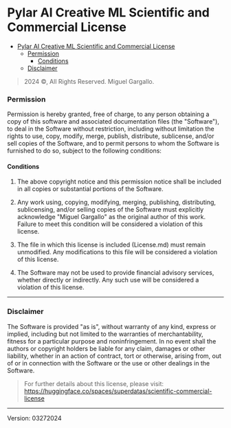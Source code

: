 Pylar AI Creative ML Scientific and Commercial License
=================
- [Pylar AI Creative ML Scientific and Commercial License](#pylar-ai-creative-ml-scientific-and-commercial-license)
    - [Permission](#permission)
      - [Conditions](#conditions)
    - [Disclaimer](#disclaimer)

> 2024 ©, All Rights Reserved. Miguel Gargallo.

### Permission

Permission is hereby granted, free of charge, to any person obtaining a copy of this software and associated documentation files (the "Software"), to deal in the Software without restriction, including without limitation the rights to use, copy, modify, merge, publish, distribute, sublicense, and/or sell copies of the Software, and to permit persons to whom the Software is furnished to do so, subject to the following conditions:

#### Conditions

  1) The above copyright notice and this permission notice shall be included in all copies or substantial portions of the Software.
   
  2) Any work using, copying, modifying, merging, publishing, distributing, sublicensing, and/or selling copies of the Software must explicitly acknowledge "Miguel Gargallo" as the original author of this work. Failure to meet this condition will be considered a violation of this license.
   
  3) The file in which this license is included (License.md) must remain unmodified. Any modifications to this file will be considered a violation of this license.
  
  4) The Software may not be used to provide financial advisory services, whether directly or indirectly. Any such use will be considered a violation of this license.

- - - -

### Disclaimer

The Software is provided "as is", without warranty of any kind, express or implied, including but not limited to the warranties of merchantability, fitness for a particular purpose and noninfringement. In no event shall the authors or copyright holders be liable for any claim, damages or other liability, whether in an action of contract, tort or otherwise, arising from, out of or in connection with the Software or the use or other dealings in the Software.

> For further details about this license, please visit: https://huggingface.co/spaces/superdatas/scientific-commercial-license

- - - -

Version: 03272024